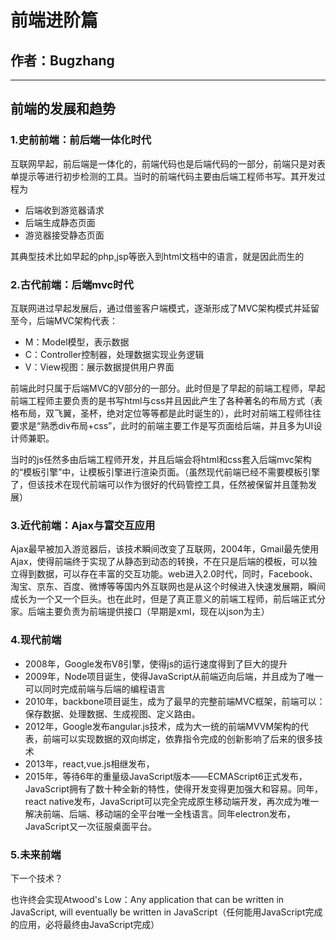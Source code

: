 # 前端进阶篇
## 作者：Bugzhang

***
## 前端的发展和趋势

### 1.史前前端：前后端一体化时代
互联网早起，前后端是一体化的，前端代码也是后端代码的一部分，前端只是对表单提示等进行初步检测的工具。当时的前端代码主要由后端工程师书写。其开发过程为
- 后端收到游览器请求
- 后端生成静态页面
- 游览器接受静态页面

其典型技术比如早起的php,jsp等嵌入到html文档中的语言，就是因此而生的

### 2.古代前端：后端mvc时代
互联网进过早起发展后，通过借鉴客户端模式，逐渐形成了MVC架构模式并延留至今，后端MVC架构代表：
- M：Model模型，表示数据
- C：Controller控制器，处理数据实现业务逻辑
- V：View视图：展示数据提供用户界面

前端此时只属于后端MVC的V部分的一部分。此时但是了早起的前端工程师，早起前端工程师主要负责的是书写html与css并且因此产生了各种著名的布局方式（表格布局，双飞翼，圣杯，绝对定位等等都是此时诞生的），此时对前端工程师往往要求是“熟悉div布局+css”，此时的前端主要工作是写页面给后端，并且多为UI设计师兼职。

当时的js任然多由后端工程师开发，并且后端会将html和css套入后端mvc架构的“模板引擎”中，让模板引擎进行渲染页面。（虽然现代前端已经不需要模板引擎了，但该技术在现代前端可以作为很好的代码管控工具，任然被保留并且蓬勃发展）

### 3.近代前端：Ajax与富交互应用
Ajax最早被加入游览器后，该技术瞬间改变了互联网，2004年，Gmail最先使用Ajax，使得前端终于实现了从静态到动态的转换，不在只是后端的模板，可以独立得到数据，可以存在丰富的交互功能。web进入2.0时代，同时，Facebook、淘宝、京东、百度、微博等等国内外互联网也是从这个时候进入快速发展期，瞬间成长为一个又一个巨头。也在此时，但是了真正意义的前端工程师，前后端正式分家。后端主要负责为前端提供接口（早期是xml，现在以json为主）

### 4.现代前端
- 2008年，Google发布V8引擎，使得js的运行速度得到了巨大的提升
- 2009年，Node项目诞生，使得JavaScript从前端迈向后端，并且成为了唯一可以同时完成前端与后端的编程语言
- 2010年，backbone项目诞生，成为了最早的完整前端MVC框架，前端可以：保存数据、处理数据、生成视图、定义路由。
- 2012年，Google发布angular.js技术，成为大一统的前端MVVM架构的代表，前端可以实现数据的双向绑定，依靠指令完成的创新影响了后来的很多技术
- 2013年，react,vue.js相继发布，
- 2015年，等待6年的重量级JavaScript版本——ECMAScript6正式发布，JavaScript拥有了数十种全新的特性，使得开发变得更加强大和容易。同年，react native发布，JavaScript可以完全完成原生移动端开发，再次成为唯一解决前端、后端、移动端的全平台唯一全栈语言。同年electron发布，JavaScript又一次征服桌面平台。

### 5.未来前端
下一个技术？

也许终会实现Atwood's Low：Any application that can be written in JavaScript, will eventually be written in JavaScript（任何能用JavaScript完成的应用，必将最终由JavaScript完成）